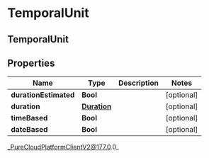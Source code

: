 # TemporalUnit

## TemporalUnit

## Properties

|Name | Type | Description | Notes|
|------------ | ------------- | ------------- | -------------|
| **durationEstimated** | **Bool** |  | [optional] |
| **duration** | [**Duration**](Duration) |  | [optional] |
| **timeBased** | **Bool** |  | [optional] |
| **dateBased** | **Bool** |  | [optional] |



_PureCloudPlatformClientV2@177.0.0_
